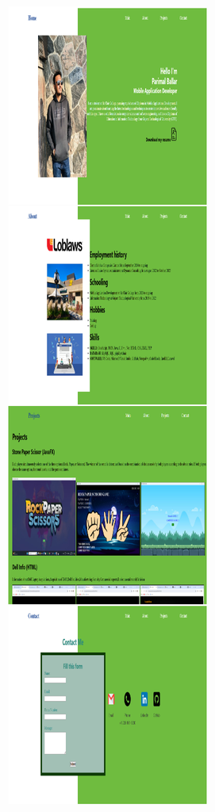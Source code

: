 <img src="1.png" width="400" height="400">
<img src="2.png" width="400" height="400">
<img src="3.png" width="400" height="400">
<img src="4.png" width="400" height="400">
